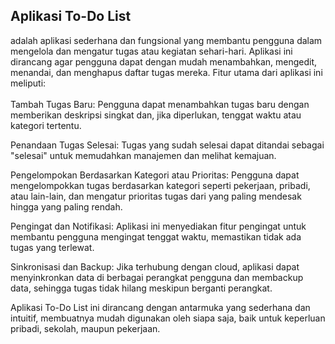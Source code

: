 <h2>Aplikasi To-Do List</h2>
<p>adalah aplikasi sederhana dan fungsional yang membantu pengguna dalam mengelola dan mengatur tugas atau kegiatan sehari-hari. Aplikasi ini dirancang agar pengguna dapat dengan mudah menambahkan, mengedit, menandai, dan menghapus daftar tugas mereka. Fitur utama dari aplikasi ini meliputi:<br><br>
Tambah Tugas Baru: Pengguna dapat menambahkan tugas baru dengan memberikan deskripsi singkat dan, jika diperlukan, tenggat waktu atau kategori tertentu. <br>

Penandaan Tugas Selesai: Tugas yang sudah selesai dapat ditandai sebagai "selesai" untuk memudahkan manajemen dan melihat kemajuan. <br>

Pengelompokan Berdasarkan Kategori atau Prioritas: Pengguna dapat mengelompokkan tugas berdasarkan kategori seperti pekerjaan, pribadi, atau lain-lain, dan mengatur prioritas tugas dari yang paling mendesak hingga yang paling rendah. <br>

Pengingat dan Notifikasi: Aplikasi ini menyediakan fitur pengingat untuk membantu pengguna mengingat tenggat waktu, memastikan tidak ada tugas yang terlewat. <br>

Sinkronisasi dan Backup: Jika terhubung dengan cloud, aplikasi dapat menyinkronkan data di berbagai perangkat pengguna dan membackup data, sehingga tugas tidak hilang meskipun berganti perangkat. <br>

Aplikasi To-Do List ini dirancang dengan antarmuka yang sederhana dan intuitif, membuatnya mudah digunakan oleh siapa saja, baik untuk keperluan pribadi, sekolah, maupun pekerjaan. <br>
</p>